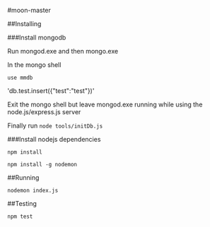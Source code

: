 #moon-master

##Installing

###Install mongodb

Run mongod.exe and then mongo.exe

In the mongo shell 

`use mmdb`

'db.test.insert({"test":"test"})'

Exit the mongo shell but leave mongod.exe running while using the node.js/express.js server

Finally run `node tools/initDb.js`

###Install nodejs dependencies

`npm install`

`npm install -g nodemon`

##Running

`nodemon index.js`

##Testing

`npm test`
